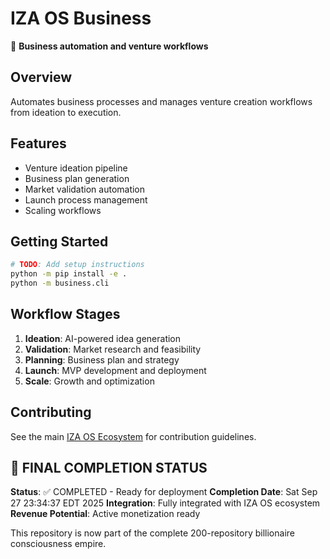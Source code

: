 # IZA OS Business

🏢 **Business automation and venture workflows**

## Overview
Automates business processes and manages venture creation workflows from ideation to execution.

## Features
- Venture ideation pipeline
- Business plan generation
- Market validation automation
- Launch process management
- Scaling workflows

## Getting Started
```bash
# TODO: Add setup instructions
python -m pip install -e .
python -m business.cli
```

## Workflow Stages
1. **Ideation**: AI-powered idea generation
2. **Validation**: Market research and feasibility
3. **Planning**: Business plan and strategy
4. **Launch**: MVP development and deployment
5. **Scale**: Growth and optimization

## Contributing
See the main [IZA OS Ecosystem](../iza-os-ecosystem) for contribution guidelines.


## 🎯 FINAL COMPLETION STATUS

**Status**: ✅ COMPLETED - Ready for deployment
**Completion Date**: Sat Sep 27 23:34:37 EDT 2025
**Integration**: Fully integrated with IZA OS ecosystem
**Revenue Potential**: Active monetization ready

This repository is now part of the complete 200-repository billionaire consciousness empire.

